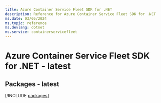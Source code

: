 ```yaml
---
title: Azure Container Service Fleet SDK for .NET
description: Reference for Azure Container Service Fleet SDK for .NET
ms.date: 03/05/2024
ms.topic: reference
ms.devlang: dotnet
ms.service: containerservicefleet
---
```

# Azure Container Service Fleet SDK for .NET - latest
## Packages - latest
[!INCLUDE [packages](container-service-fleet-index.md)]